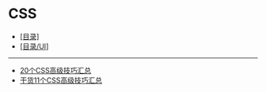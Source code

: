 # CSS
- [[目录]](/)
- [[目录/UI]](/UI/)
---
- [20个CSS高级技巧汇总](/UI/CSS/20个CSS高级技巧汇总)
- [干货11个CSS高级技巧汇总](/UI/CSS/干货11个CSS高级技巧汇总)

